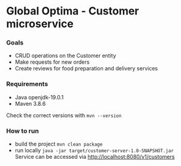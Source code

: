 # Global Optima - Customer microservice
### Goals
 - CRUD operations on the Customer entity
 - Make requests for new orders
 - Create reviews for food preparation and delivery services

### Requirements
 - Java openjdk-19.0.1
 - Maven 3.8.6

Check the correct versions with `mvn --version`

### How to run
 - build the project `mvn clean package`  
 - run locally `java -jar target/customer-server-1.0-SNAPSHOT.jar`  
 Service can be accessed via [http://localhost:8080/v1/customers](http://localhost:8080/v1/customers)


